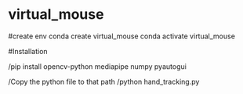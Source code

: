 # virtual_mouse
#create env
conda create virtual_mouse
conda activate virtual_mouse

#Installation

/pip install opencv-python mediapipe  numpy pyautogui


/Copy the python file to that path 
/python hand_tracking.py
